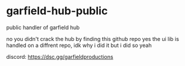 # garfield-hub-public
public handler of garfield hub 

no you didn't crack the hub by finding this github repo 
yes the ui lib is handled on a diffrent repo, idk why i did it but i did so yeah

discord: https://dsc.gg/garfieldproductions
